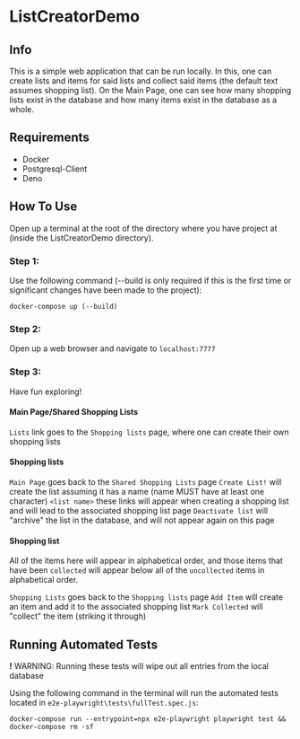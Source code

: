 # ListCreatorDemo

## Info
This is a simple web application that can be run locally. In this, one can create lists and items for said lists and collect said items (the default text assumes shopping list). On the Main Page, one can see how many shopping lists exist in the database and how many items exist in the database as a whole.

## Requirements
* Docker
* Postgresql-Client
* Deno

## How To Use
Open up a terminal at the root of the directory where you have project at (inside the ListCreatorDemo directory).

### Step 1:
Use the following command (--build is only required if this is the first time or significant changes have been made to the project):

```
docker-compose up (--build)
```

### Step 2:
Open up a web browser and navigate to `localhost:7777`


### Step 3:
Have fun exploring!

#### Main Page/Shared Shopping Lists
`Lists` link goes to the `Shopping lists` page, where one can create their own shopping lists
#### Shopping lists
`Main Page` goes back to the `Shared Shopping Lists` page
`Create List!` will create the list assuming it has a name (name MUST have at least one character)
`<list name>` these links will appear when creating a shopping list and will lead to the associated shopping list page
`Deactivate list` will "archive" the list in the database, and will not appear again on this page
#### Shopping list
All of the items here will appear in alphabetical order, and those items that have been `collected` will appear below all of the `uncollected` items in alphabetical order.

`Shopping Lists` goes back to the `Shopping lists` page
`Add Item` will create an item and add it to the associated shopping list
`Mark Collected` will "collect" the item (striking it through)

## Running Automated Tests
**!** WARNING: Running these tests will wipe out all entries from the local database

Using the following command in the terminal will run the automated tests located in `e2e-playwright\tests\fullTest.spec.js`:

```
docker-compose run --entrypoint=npx e2e-playwright playwright test && docker-compose rm -sf
```
